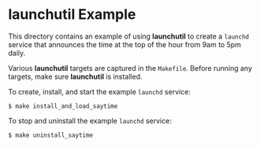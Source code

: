 # launchutil Example

This directory contains an example of using **launchutil** to create a `launchd` service that announces the time at the top of the hour from 9am to 5pm daily.

Various **launchutil** targets are captured in the `Makefile`. Before running any targets, make sure **launchutil** is installed.

To create, install, and start the example `launchd` service:

```
$ make install_and_load_saytime
```

To stop and uninstall the example `launchd` service:

```
$ make uninstall_saytime 
```



